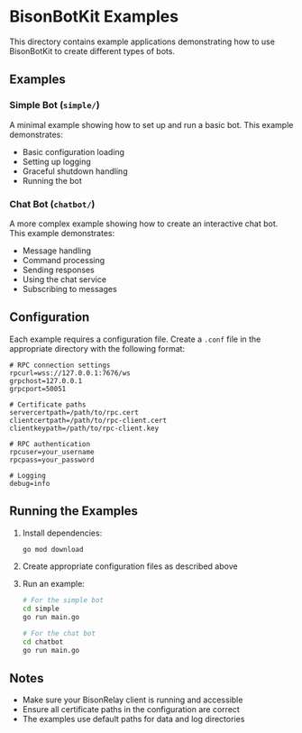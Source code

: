 # BisonBotKit Examples

This directory contains example applications demonstrating how to use BisonBotKit to create different types of bots.

## Examples

### Simple Bot (`simple/`)

A minimal example showing how to set up and run a basic bot. This example demonstrates:
- Basic configuration loading
- Setting up logging
- Graceful shutdown handling
- Running the bot

### Chat Bot (`chatbot/`)

A more complex example showing how to create an interactive chat bot. This example demonstrates:
- Message handling
- Command processing
- Sending responses
- Using the chat service
- Subscribing to messages

## Configuration

Each example requires a configuration file. Create a `.conf` file in the appropriate directory with the following format:

```
# RPC connection settings
rpcurl=wss://127.0.0.1:7676/ws
grpchost=127.0.0.1
grpcport=50051

# Certificate paths
servercertpath=/path/to/rpc.cert
clientcertpath=/path/to/rpc-client.cert
clientkeypath=/path/to/rpc-client.key

# RPC authentication
rpcuser=your_username
rpcpass=your_password

# Logging
debug=info
```

## Running the Examples

1. Install dependencies:
   ```bash
   go mod download
   ```

2. Create appropriate configuration files as described above

3. Run an example:
   ```bash
   # For the simple bot
   cd simple
   go run main.go

   # For the chat bot
   cd chatbot
   go run main.go
   ```

## Notes

- Make sure your BisonRelay client is running and accessible
- Ensure all certificate paths in the configuration are correct
- The examples use default paths for data and log directories
